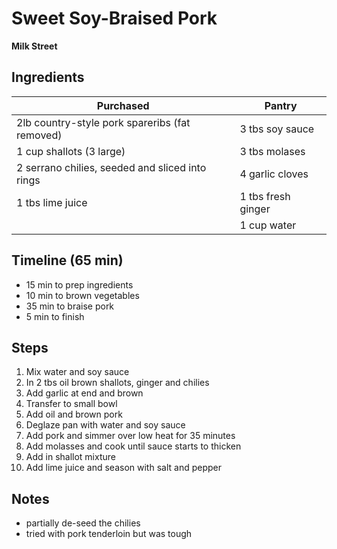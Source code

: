 # Sweet Soy-Braised Pork
**Milk Street**


## Ingredients

| Purchased                                               | Pantry                  |
| ------------------------------------------------------- | ----------------------- |
| 2lb country-style pork spareribs (fat removed) | 3 tbs soy sauce         |
| 1 cup shallots (3 large)                       | 3 tbs molases           |
| 2 serrano chilies, seeded and sliced into rings| 4 garlic cloves |
| 1 tbs lime juice                               | 1 tbs fresh ginger |
|                                                | 1 cup water |

## Timeline (65 min)

- 15 min to prep ingredients
- 10 min to brown vegetables
- 35 min to braise pork
- 5 min to finish



## Steps

1. Mix water and soy sauce
1. In 2 tbs oil brown shallots, ginger and chilies
2. Add garlic at end and brown
2. Transfer to small bowl
3. Add oil and brown pork
4. Deglaze pan with water and soy sauce
5. Add pork and simmer over low heat for 35 minutes
6. Add molasses and cook until sauce starts to thicken
7. Add in shallot mixture
7. Add lime juice and season with salt and pepper



## Notes

- partially de-seed the chilies
- tried with pork tenderloin but was tough
